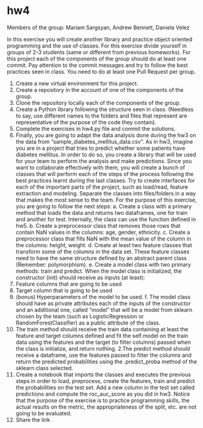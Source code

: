 # hw4
Members of the group: Mariam Sargsyan, Andrew Bennett, Daniela Velez


In this exercise you will create another library and practice object oriented programming and the use of classes.
For this exercise divide yourself in groups of 2-3 students (same or different from previous homeworks).
For this project each of the components of the group should do at least one commit. Pay attention to the
commit messages and try to follow the best practices seen in class.
You need to do at least one Pull Request per group.
1. Create a new virtual environment for this project.
2. Create a repository in the account of one of the components of the group.
3. Clone the repository locally each of the components of the group.
4. Create a Python library following the structure seen in class. (Needless to say, use different names to
the folders and files that represent are representative of the purpose of the code they contain).
5. Complete the exercises in hw4.py file and commit the solutions.
6. Finally, you are going to adapt the data analysis done during the hw3 on the data from “sample_diabetes_mellitus_data.csv”. As in hw3, imagine you are in a project that tries to predict whether some patients have diabetes mellitus. In order to do so, you create a library that will be used for your team to perform the analysis and make predictions. Since you want to collaborate effectively with them,
you will create a bunch of classes that will perform each of the steps of the process following the best practices learnt during the last classes. Try to create interfaces for each of the important parts of the project, such as load/read, feature extraction and modeling. Separate the classes into files/folders in a
way that makes the most sense to the team. For the purpose of this exercise, you are going to follow the next steps:
a. Create a class with a primary method that loads the data and returns two dataframes, one for train and another for test. Internally, the class can use the function defined in hw5.
b. Create a preprocessor class that removes those rows that contain NaN values in the columns: age, gender, ethnicity.
c. Create a preprocessor class that fills NaN with the mean value of the column in the columns: height, weight.
d. Create at least two feature classes that transform some of the columns in the data set. These feature classes need to have the same structure defined by an abstract parent class (Remember:
polymorphism).
e. Create a model class with two primary methods: train and predict. When the model class is initialized, the constructor (init) should receive as inputs (at least):
1. Feature columns that are going to be used
2. Target column that is going to be used
3. (bonus) Hyperparameters of the model to be used.
f. The model class should have as private attributes each of the inputs of the constructor and an additional one, called “model” that will be a model from sklearn chosen by the team (such as LogisticRegression or RandomForestClassifier) as a public attribute of the class.
1. The train method should receive the train data containing at least the feature and target columns defined and fit the self.model on the train data using the features and the target (to filter columns) passed when the class is initialize, and return nothing. 2.The predict
method should receive a dataframe, use the features passed to filter the columns and return the predicted probabilities using the .predict_proba method of the sklearn class selected.
7. Create a notebook that imports the classes and executes the previous steps in order to load, preprocess, create the features, train and predict the probabilities on the test set. Add a new column in the test set called predictions and compute the roc_auc_score as you did in hw3. Notice that the purpose of the exercise is to practice programming skills, the actual results on the metric, the appropriateness of the split, etc. are not going to be evaluated.
8. Share the link
